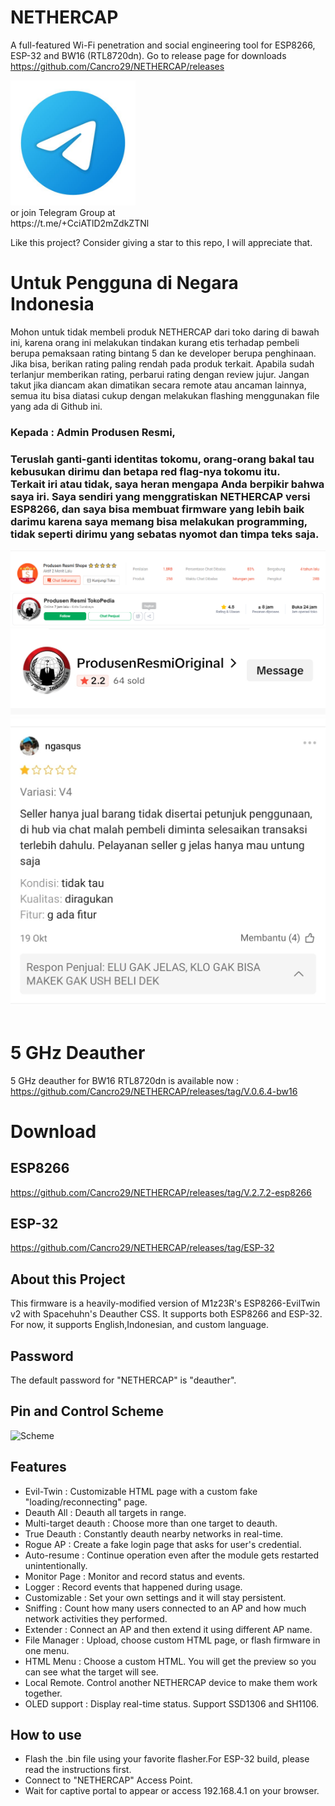 # NETHERCAP
A full-featured Wi-Fi penetration and social engineering tool for ESP8266, ESP-32 and BW16 (RTL8720dn). Go to release page for downloads<br>
https://github.com/Cancro29/NETHERCAP/releases<br>

<a href=https://t.me/+CciATlD2mZdkZTNl>
    <img src="images/icon_telegram.jpg" alt="Scheme" width="200"/>
</a>
<br>
or join Telegram Group at <br>
https://t.me/+CciATlD2mZdkZTNl

Like this project? Consider giving a star to this repo, I will appreciate that.
# Untuk Pengguna di Negara Indonesia
Mohon untuk tidak membeli produk NETHERCAP dari toko daring di bawah ini, karena orang ini melakukan tindakan kurang etis terhadap pembeli berupa pemaksaan rating bintang 5 dan ke developer berupa penghinaan.<br>
Jika bisa, berikan rating paling rendah pada produk terkait. Apabila sudah terlanjur memberikan rating, perbarui rating dengan review jujur. Jangan takut jika diancam akan dimatikan secara remote atau ancaman lainnya, semua itu bisa diatasi cukup dengan melakukan flashing menggunakan file yang ada di Github ini.<br>
### Kepada : Admin Produsen Resmi,
### Teruslah ganti-ganti identitas tokomu, orang-orang bakal tau kebusukan dirimu dan betapa red flag-nya tokomu itu. <br>Terkait iri atau tidak, saya heran mengapa Anda berpikir bahwa saya iri. Saya sendiri yang menggratiskan NETHERCAP versi ESP8266, dan saya bisa membuat firmware yang lebih baik darimu karena saya memang bisa melakukan programming, tidak seperti dirimu yang sebatas nyomot dan timpa teks saja. 
![Scheme](images/shopee2.PNG)<br>
![Scheme](images/tokped1.PNG)<br>
![Scheme](images/tiktok1.jpg)<br>
![Scheme](images/shopee3.jpg)<br>
<br>

# 5 GHz Deauther
5 GHz deauther for BW16 RTL8720dn is available now :
https://github.com/Cancro29/NETHERCAP/releases/tag/V.0.6.4-bw16

# Download
## ESP8266
https://github.com/Cancro29/NETHERCAP/releases/tag/V.2.7.2-esp8266
## ESP-32
https://github.com/Cancro29/NETHERCAP/releases/tag/ESP-32

## About this Project
This firmware is a heavily-modified version of M1z23R's ESP8266-EvilTwin v2 with Spacehuhn's Deauther CSS.
It supports both ESP8266 and ESP-32. For now, it supports English,Indonesian, and custom language.

## Password
The default password for "NETHERCAP" is "deauther".
## Pin and Control Scheme
![Scheme](images/NETHERCAP_quickguide.png)
## Features
- Evil-Twin : Customizable HTML page with a custom fake "loading/reconnecting" page.
- Deauth All : Deauth all targets in range.
- Multi-target deauth : Choose more than one target to deauth.
- True Deauth : Constantly deauth nearby networks in real-time.
- Rogue AP  : Create a fake login page that asks for user's credential.
- Auto-resume : Continue operation even after the module gets restarted unintentionally.
- Monitor Page : Monitor and record status and events.
- Logger  : Record events that happened during usage.
- Customizable : Set your own settings and it will stay persistent.
- Sniffing : Count how many users connected to an AP and how much network activities they performed.
- Extender : Connect an AP and then extend it using different AP name.
- File Manager : Upload, choose custom HTML page, or flash firmware in one menu.
- HTML Menu : Choose a custom HTML. You will get the preview so you can see what the target will see.
- Local Remote. Control another NETHERCAP device to make them work together.
- OLED support : Display real-time status. Support SSD1306 and SH1106.

## How to use
- Flash the .bin file using your favorite flasher.For ESP-32 build, please read the instructions first. 
- Connect to "NETHERCAP" Access Point.
- Wait for captive portal to appear or access 192.168.4.1 on your browser.
